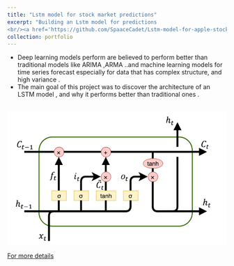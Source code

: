 ```yaml
---
title: "Lstm model for stock market predictions"
excerpt: "Building an Lstm model for predictions
<br/><a href='https://github.com/SpaaceCadet/Lstm-model-for-apple-stock-prediction'><img src='/images/lstm.png'></a>"
collection: portfolio
---
```

- Deep learning models perform are believed to perform better than traditional models like ARIMA ,ARMA ..and machine learning models for time series forecast especially for data that has complex structure, and high variance .
- The main goal of this project was to discover the architecture of an LSTM model , and why it performs better than traditional ones .
<br>
<img src='/images/lstm.png'></a>
<br>

<a href='https://github.com/SpaaceCadet/Lstm-model-for-apple-stock-prediction'>For more details</a>

